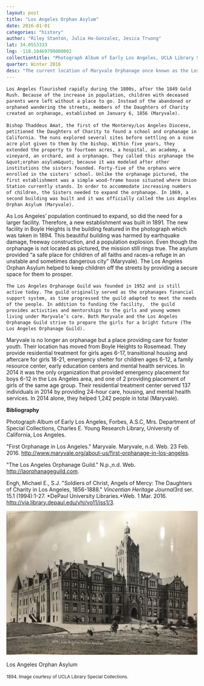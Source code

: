 ```yaml
---
layout: post
title: "Los Angeles Orphan Asylum"
date: 2016-01-01
categories: "history"
author: "Riley Stanton, Julia Ho-Gonzalez, Jesica Truong"
lat: 34.0553333
lng: -118.10469790000002
collectiontitle: "Photograph Album of Early Los Angeles, UCLA Library Special Collections"
quarter: Winter 2016
desc: "The current location of Maryvale Orphanage once known as the Los Angeles Orphan Asylum located in Boyle Heights."
---
```

	Los Angeles flourished rapidly during the 1800s, after the 1849 Gold Rush. Because of the increase in population, children with deceased parents were left without a place to go. Instead of the abandoned or orphaned wandering the streets, members of the Daughters of Charity created an orphanage, established on January 6, 1856 (Maryvale). 

	Bishop Thaddeus Amat, the first of the Monterey/Los Angeles Diocese, petitioned the Daughters of Charity to found a school and orphanage in California. The nuns explored several sites before settling on a nine acre plot given to them by the bishop. Within five years, they extended the property to fourteen acres, a hospital, an academy, a vineyard, an orchard, and a orphanage. They called this orphanage the &quot;orphan asylum&quot; because it was modeled after other institutions the sisters founded. Forty-five of the orphans were enrolled in the sisters' school. Unlike the orphanage pictured, the first establishment was a simple wood-frame house situated where Union Station currently stands. In order to accommodate increasing numbers of children, the Sisters needed to expand the orphanage. In 1869, a second building was built and it was officially called the Los Angeles Orphan Asylum (Maryvale). 

As Los Angeles’ population continued to expand, so did the need for a larger facility. Therefore, a new establishment was built in 1891. The new facility in Boyle Heights is the building featured in the photograph which was taken in 1894. This beautiful building was harmed by earthquake damage, freeway construction, and a population explosion. Even though the orphanage is not located as pictured, the mission still rings true. The asylum provided “a safe place for children of all faiths and races-a refuge in an unstable and sometimes dangerous city” (Maryvale). The Los Angeles Orphan Asylum helped to keep children off the streets by providing a secure space for them to prosper. 

	The Los Angeles Orphanage Guild was founded in 1952 and is still active today. The guild originally served as the orphanages financial support system, as time progressed the guild adapted to meet the needs of the people. In addition to funding the facility,  the guild provides activities and mentorships to the girls and young women living under Maryvale’s care. Both Maryvale and the Los Angeles Orphanage Guild strive to prepare the girls for a bright future (The Los Angeles Orphanage Guild). 


Maryvale is no longer an orphanage but a place providing care for foster youth. Their location has moved from Boyle Heights to Rosemead. They provide residential treatment for girls ages 6-17, transitional housing and aftercare for girls 18-21, emergency shelter for children ages 6-12, a family resource center, early education centers and mental health services. In 2014 it was the only organization that provided emergency placement for boys 6-12 in the Los Angeles area, and one of 2 providing placement of girls of the same age group. Their residential treatment center served 137 individuals in 2014 by providing 24-hour care, housing, and mental health services.  In 2014 alone, they helped 1,242 people in total (Maryvale).


**Bibliography**

Photograph Album of Early Los Angeles, Forbes, A.S.C, Mrs. Department of Special Collections, Charles E. Young Research Library, University of California, Los Angeles.

&quot;First Orphanage in Los Angeles.&quot; Maryvale. Maryvale, n.d. Web. 23 Feb. 2016. http://www.maryvale.org/about-us/first-orphanage-in-los-angeles.

&quot;The Los Angeles Orphanage Guild.&quot; N.p.,n.d. Web. http://laorphanageguild.com.

Engh, Michael E., S.J. &quot;Soldiers of Christ, Angels of Mercy: The Daughters of Charity in Los Angeles, 1856-1888.&quot; *Vincentian Heritage Journal*3rd ser. 15.1 (1994):1-27. *DePaul University Libraries.*Web. 1 Mar. 2016. http://via.library.depaul.edu/vhj/vo11/iss1/3.


<img src='../images/LAOrphanAsylum.jpg' alt='A black and white photograph of a large Tudor-style five story brick building with multiple window panels on a grass field.'>
<figcaption><p>Los Angeles Orphan Asylum </p><p><small> 1894. Image courtesy of UCLA Library Special Collections.</small></p>
